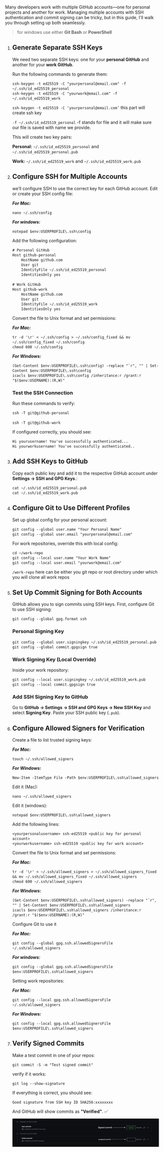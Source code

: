 Many developers work with multiple GitHub accounts—one for personal projects and another for work. Managing multiple accounts with SSH authentication and commit signing can be tricky, but in this guide, I'll walk you through setting up both seamlessly.

> for windows use either **Git Bash** or **PowerShell**

1. ## **Generate Separate SSH Keys**
    
    We need two separate SSH keys: one for your **personal GitHub** and another for your **work GitHub**.
    
    Run the following commands to generate them:
    
    ```plaintext
    ssh-keygen -t ed25519 -C "yourpersonal@email.com" -f ~/.ssh/id_ed25519_personal
    ssh-keygen -t ed25519 -C "yourwork@email.com" -f ~/.ssh/id_ed25519_work
    ```
    
    `ssh-keygen -t ed25519 -C ‘yourpersonal@email.com’` this part will create ssh key
    
    `-f ~/.ssh/id_ed25519_personal` -f stands for file and it will make sure our file is saved with name we provide.
    
    This will create two key pairs:
    
    **Personal:** `~/.ssh/id_ed25519_personal` and `~/.ssh/id_ed25519_personal.pub`
    
    **Work:** `~/.ssh/id_ed25519_work` and `~/.ssh/id_ed25519_work.pub`
    
2. ## **Configure SSH for Multiple Accounts**
    
    we’ll configure SSH to use the correct key for each GitHub account. Edit or create your SSH config file:
    
    ***For Mac:***
    
    ```plaintext
    nano ~/.ssh/config
    ```
    
    ***For windows:***
    
    ```plaintext
    notepad $env:USERPROFILE\.ssh\config
    ```
    
    Add the following configuration:
    
    ```plaintext
    # Personal GitHub
    Host github-personal
        HostName github.com
        User git
        IdentityFile ~/.ssh/id_ed25519_personal
        IdentitiesOnly yes
    
    # Work GitHub
    Host github-work
        HostName github.com
        User git
        IdentityFile ~/.ssh/id_ed25519_work
        IdentitiesOnly yes
    ```
    
    Convert the file to Unix format and set permissions:
    
    ***For Mac:***
    
    ```plaintext
    tr -d '\r' < ~/.ssh/config > ~/.ssh/config_fixed && mv ~/.ssh/config_fixed ~/.ssh/config
    chmod 600 ~/.ssh/config
    ```
    
    ***For Windows:***
    
    ```plaintext
    (Get-Content $env:USERPROFILE\.ssh\config) -replace "`r", "" | Set-Content $env:USERPROFILE\.ssh\config
    icacls $env:USERPROFILE\.ssh\config /inheritance:r /grant:r "$($env:USERNAME):(R,W)"
    ```
    
    ### **Test the SSH Connection**
    
    Run these commands to verify:
    
    ```plaintext
    ssh -T git@github-personal
    
    ssh -T git@github-work
    ```
    
    If configured correctly, you should see:
    
    ```plaintext
    Hi yourusername! You've successfully authenticated...
    Hi yourworkusername! You've successfully authenticated..
    ```
    
3. ## **Add SSH Keys to GitHub**
    
    Copy each public key and add it to the respective GitHub account under **Settings → SSH and GPG Keys**.:
    
    ```plaintext
    cat ~/.ssh/id_ed25519_personal.pub
    cat ~/.ssh/id_ed25519_work.pub
    ```
    
4. ## **Configure Git to Use Different Profiles**
    
    Set up global config for your personal account:
    
    ```plaintext
    git config --global user.name "Your Personal Name"
    git config --global user.email "yourpersonal@email.com"
    ```
    
    For work repositories, override this with local config:
    
    ```plaintext
    cd ~/work-repo
    git config --local user.name "Your Work Name"
    git config --local user.email "yourwork@email.com"
    ```
    
    `/work-repo` here can be either you git repo or root directory under which you will clone all work repos
    
5. ## **Set Up Commit Signing for Both Accounts**
    
    GitHub allows you to sign commits using SSH keys. First, configure Git to use SSH signing:
    
    ```plaintext
    git config --global gpg.format ssh
    ```
    
    ### Personal Signing Key
    
    ```plaintext
    git config --global user.signingkey ~/.ssh/id_ed25519_personal.pub
    git config --global commit.gpgsign true
    ```
    
    ### Work Signing Key (Local Override)
    
    Inside your work repository:
    
    ```plaintext
    git config --local user.signingkey ~/.ssh/id_ed25519_work.pub
    git config --local commit.gpgsign true
    ```
    
    ### **Add SSH Signing Key to GitHub**
    
    Go to **GitHub → Settings → SSH and GPG Keys → New SSH Key** and select **Signing Key**. Paste your SSH public key (`.pub`).
    
6. ## **Configure Allowed Signers for Verification**
    
    Create a file to list trusted signing keys:
    
    ***For Mac:***
    
    ```plaintext
    touch ~/.ssh/allowed_signers
    ```
    
    ***For Windows:***
    
    ```plaintext
    New-Item -ItemType File -Path $env:USERPROFILE\.ssh\allowed_signers
    ```
    
    Edit it (Mac):
    
    ```plaintext
    nano ~/.ssh/allowed_signers
    ```
    
    Edit it (windows):
    
    ```plaintext
    notepad $env:USERPROFILE\.ssh\allowed_signers
    ```
    
    Add the following lines:
    
    ```plaintext
    <yourpersonalusername> ssh-ed25519 <public key for personal account>
    <yourworkusername> ssh-ed25519 <public key for work account>
    ```
    
    Convert the file to Unix format and set permissions:
    
    ***For Mac:***
    
    ```plaintext
    tr -d '\r' < ~/.ssh/allowed_signers > ~/.ssh/allowed_signers_fixed && mv ~/.ssh/allowed_signers_fixed ~/.ssh/allowed_signers
    chmod 600 ~/.ssh/allowed_signers
    ```
    
    ***For Windows:***
    
    ```plaintext
    (Get-Content $env:USERPROFILE\.ssh\allowed_signers) -replace "`r", "" | Set-Content $env:USERPROFILE\.ssh\allowed_signers
    icacls $env:USERPROFILE\.ssh\allowed_signers /inheritance:r /grant:r "$($env:USERNAME):(R,W)"
    ```
    
    Configure Git to use it
    
    ***For Mac:***
    
    ```plaintext
    git config --global gpg.ssh.allowedSignersFile ~/.ssh/allowed_signers
    ```
    
    ***For windows:***
    
    ```plaintext
    git config --global gpg.ssh.allowedSignersFile $env:USERPROFILE\.ssh\allowed_signers
    ```
    
    Setting work repositories:
    
    ***For Mac:***
    
    ```plaintext
    git config --local gpg.ssh.allowedSignersFile ~/.ssh/allowed_signers
    ```
    
    ***For Windows:***
    
    ```plaintext
    git config --local gpg.ssh.allowedSignersFile $env:USERPROFILE\.ssh\allowed_signers
    ```
    
7. ## **Verify Signed Commits**
    
    Make a test commit in one of your repos:
    
    ```plaintext
    git commit -S -m "Test signed commit"
    ```
    
    verify if it works:
    
    ```plaintext
    git log --show-signature
    ```
    
    If everything is correct, you should see:
    
    ```plaintext
    Good signature from SSH key ID SHA256:xxxxxxxx
    ```
    
    And GitHub will show commits as **"Verified"**. ✅
    
    ![](commits.png)